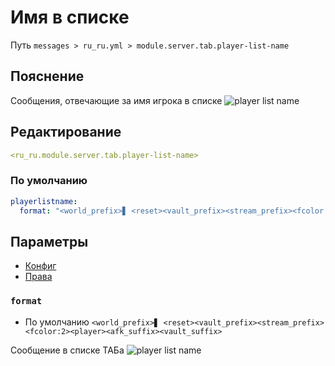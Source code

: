 # Имя в списке
Путь `messages > ru_ru.yml > module.server.tab.player-list-name`

## Пояснение
Сообщения, отвечающие за имя игрока в списке
![player list name](/playerlistname.png)

## Редактирование
```yaml
<ru_ru.module.server.tab.player-list-name>
```

### По умолчанию
```yaml
playerlistname:
  format: "<world_prefix>▋ <reset><vault_prefix><stream_prefix><fcolor:2><player><afk_suffix><vault_suffix>"
```

## Параметры

- [Конфиг](/ru/config/module/server/tab/playerlistname/)
- [Права](/ru/permissions/module/server/tab/playerlistname/)

### `format`
- По умолчанию `<world_prefix>▋ <reset><vault_prefix><stream_prefix><fcolor:2><player><afk_suffix><vault_suffix>`

Сообщение в списке ТАБа
![player list name](/playerlistname.png)

